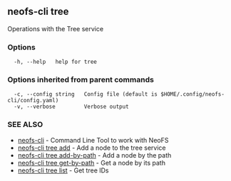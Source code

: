 ## neofs-cli tree

Operations with the Tree service

### Options

```
  -h, --help   help for tree
```

### Options inherited from parent commands

```
  -c, --config string   Config file (default is $HOME/.config/neofs-cli/config.yaml)
  -v, --verbose         Verbose output
```

### SEE ALSO

* [neofs-cli](neofs-cli.md)	 - Command Line Tool to work with NeoFS
* [neofs-cli tree add](neofs-cli_tree_add.md)	 - Add a node to the tree service
* [neofs-cli tree add-by-path](neofs-cli_tree_add-by-path.md)	 - Add a node by the path
* [neofs-cli tree get-by-path](neofs-cli_tree_get-by-path.md)	 - Get a node by its path
* [neofs-cli tree list](neofs-cli_tree_list.md)	 - Get tree IDs

